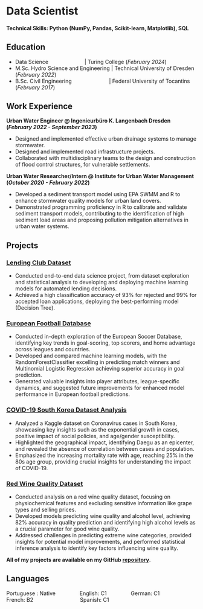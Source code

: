 # Data Scientist

#### Technical Skills: Python (NumPy, Pandas, Scikit-learn, Matplotlib), SQL

## Education
- Data Science &emsp;&emsp;&emsp;&emsp;&emsp;&emsp;&nbsp; | Turing College (_February 2024_)								       		
- M.Sc. Hydro Science and Engineering	| Technical University of Dresden (_February 2022_)	 			        		
- B.Sc. Civil Engineering &emsp;&emsp;&emsp;&emsp;&emsp;&emsp;&ensp; | Federal University of Tocantins (_February 2017_)

## Work Experience
**Urban Water Engineer @ Ingenieurbüro K. Langenbach Dresden (_February 2022 - September 2023_)**
- Designed and implemented effective urban drainage systems to manage stormwater.
- Designed and implemented road infrastructure projects.
- Collaborated with multidisciplinary teams to the design and construction of flood control structures, for vulnerable settlements.

**Urban Water Researcher/Intern @ Institute for Urban Water Management (_October 2020 - February 2022_)**
- Developed a sediment transport model using EPA SWMM and R to enhance stormwater quality models for urban land covers.
- Demonstrated programming proficiency in R to calibrate and validate sediment transport models, contributing to the identification of high sediment load areas and proposing pollution mitigation alternatives in urban water systems.

## Projects

### [Lending Club Dataset](https://github.com/renatomarianoo/Lending-Club-Dataset)
- Conducted end-to-end data science project, from dataset exploration and statistical analysis to developing and deploying machine learning models for automated lending decisions.
- Achieved a high classification accuracy of 93% for rejected and 99% for accepted loan applications, deploying the best-performing model (Decision Tree).

### [European Football Database](https://github.com/renatomarianoo/European-Football-Database)
- Conducted in-depth exploration of the European Soccer Database, identifying key trends in goal-scoring, top scorers, and home advantage across leagues and countries.
- Developed and compared machine learning models, with the RandomForestClassifier excelling in predicting match winners and Multinomial Logistic Regression achieving superior accuracy in goal prediction.
- Generated valuable insights into player attributes, league-specific dynamics, and suggested future improvements for enhanced model performance in European football predictions.

### [COVID-19 South Korea Dataset Analysis](https://github.com/renatomarianoo/COVID-19-South-Korea)
- Analyzed a Kaggle dataset on Coronavirus cases in South Korea, showcasing key insights such as the exponential growth in cases, positive impact of social policies, and age/gender susceptibility.
- Highlighted the geographical impact, identifying Daegu as an epicenter, and revealed the absence of correlation between cases and population.
- Emphasized the increasing mortality rate with age, reaching 25% in the 80s age group, providing crucial insights for understanding the impact of COVID-19.

### [Red Wine Quality Dataset](https://github.com/renatomarianoo/Wine-Quality-Dataset)
- Conducted analysis on a red wine quality dataset, focusing on physiochemical features and excluding sensitive information like grape types and selling prices.
- Developed models predicting wine quality and alcohol level, achieving 82% accuracy in quality prediction and identifying high alcohol levels as a crucial parameter for good wine quality.
- Addressed challenges in predicting extreme wine categories, provided insights for potential model improvements, and performed statistical inference analysis to identify key factors influencing wine quality.

**All of my projects are available on my GitHub [repository](https://github.com/renatomarianoo?tab=repositories)**.

## Languages
Portuguese : Native &emsp;&emsp;&emsp;&emsp; English: C1 &emsp;&emsp;&emsp;&emsp; German: C1 &emsp;&emsp;&emsp;&emsp;<br>
French: B2 &emsp;&emsp;&emsp;&emsp;&emsp;&emsp;&emsp;&emsp;&nbsp; Spanish: C1


